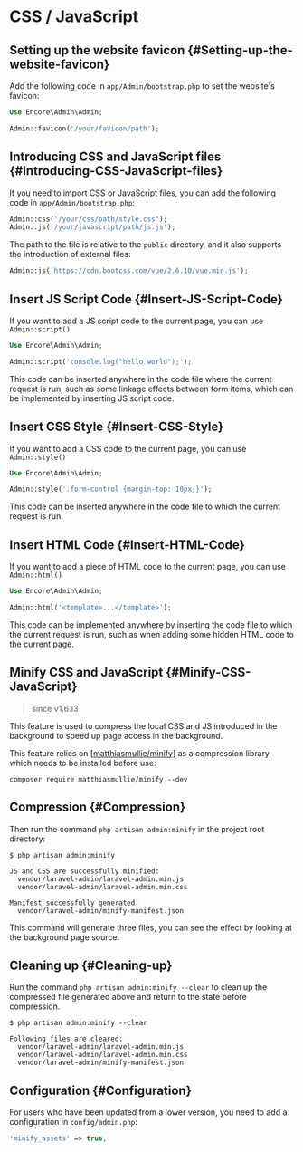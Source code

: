 # CSS / JavaScript

## Setting up the website favicon {#Setting-up-the-website-favicon}

Add the following code in `app/Admin/bootstrap.php` to set the website's favicon:

```php
Use Encore\Admin\Admin;

Admin::favicon('/your/favicon/path');
```

## Introducing CSS and JavaScript files {#Introducing-CSS-JavaScript-files}

If you need to import CSS or JavaScript files, you can add the following code in `app/Admin/bootstrap.php`:

```php
Admin::css('/your/css/path/style.css');
Admin::js('/your/javascript/path/js.js');
```

The path to the file is relative to the `public` directory, and it also supports the introduction of external files:

```php
Admin::js('https://cdn.bootcss.com/vue/2.6.10/vue.min.js');
```

## Insert JS Script Code {#Insert-JS-Script-Code}

If you want to add a JS script code to the current page, you can use `Admin::script()`

```php
Use Encore\Admin\Admin;

Admin::script('console.log("hello world");');
```

This code can be inserted anywhere in the code file where the current request is run, such as some linkage effects between form items, which can be implemented by inserting JS script code.

## Insert CSS Style {#Insert-CSS-Style}

If you want to add a CSS code to the current page, you can use `Admin::style()`

```php
Use Encore\Admin\Admin;

Admin::style('.form-control {margin-top: 10px;}');
```

This code can be inserted anywhere in the code file to which the current request is run.

## Insert HTML Code {#Insert-HTML-Code}

If you want to add a piece of HTML code to the current page, you can use `Admin::html()`

```php
Use Encore\Admin\Admin;

Admin::html('<template>...</template>');
```

This code can be implemented anywhere by inserting the code file to which the current request is run, such as when adding some hidden HTML code to the current page.

## Minify CSS and JavaScript {#Minify-CSS-JavaScript}

> since v1.6.13

This feature is used to compress the local CSS and JS introduced in the background to speed up page access in the background.

This feature relies on [[matthiasmullie/minify\]](https://github.com/matthiasmullie/minify) as a compression library, which needs to be installed before use:

```shell
composer require matthiasmullie/minify --dev
```

## Compression {#Compression}

Then run the command `php artisan admin:minify` in the project root directory:

```shell
$ php artisan admin:minify

JS and CSS are successfully minified:
  vendor/laravel-admin/laravel-admin.min.js
  vendor/laravel-admin/laravel-admin.min.css

Manifest successfully generated:
  vendor/laravel-admin/minify-manifest.json
```

This command will generate three files, you can see the effect by looking at the background page source.

## Cleaning up {#Cleaning-up}

Run the command `php artisan admin:minify --clear` to clean up the compressed file generated above and return to the state before compression.

```shell
$ php artisan admin:minify --clear

Following files are cleared:
  vendor/laravel-admin/laravel-admin.min.js
  vendor/laravel-admin/laravel-admin.min.css
  vendor/laravel-admin/minify-manifest.json
```

## Configuration {#Configuration}

For users who have been updated from a lower version, you need to add a configuration in `config/admin.php`:

```php
'minify_assets' => true,
```
